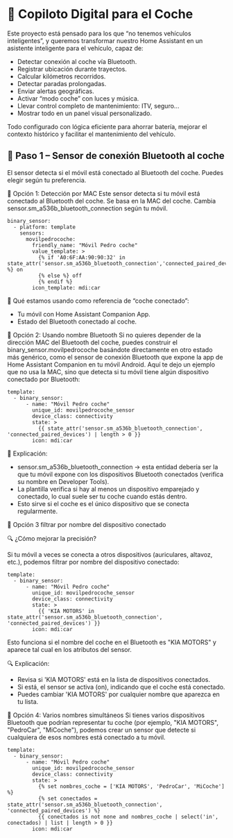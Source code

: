 # 🚗 Copiloto Digital para el Coche
Este proyecto está pensado para los que “no tenemos vehículos inteligentes”, y queremos transformar nuestro Home Assistant en un asistente inteligente para el vehículo, capaz de:
- Detectar conexión al coche vía Bluetooth.
- Registrar ubicación durante trayectos.
- Calcular kilómetros recorridos.
- Detectar paradas prolongadas.
- Enviar alertas geográficas.
- Activar “modo coche” con luces y música.
- Llevar control completo de mantenimiento: ITV, seguro...
- Mostrar todo en un panel visual personalizado.

Todo configurado con lógica eficiente para ahorrar batería, mejorar el contexto histórico y facilitar el mantenimiento del vehículo.

## 🧭 Paso 1 – Sensor de conexión Bluetooth al coche
El sensor detecta si el móvil está conectado al Bluetooth del coche. Puedes elegir según tu preferencia.

🔹 Opción 1: Detección por MAC
Este sensor detecta si tu móvil está conectado al Bluetooth del coche. Se basa en la MAC del coche. Cambia sensor.sm_a536b_bluetooth_connection según tu móvil.

```
binary_sensor:
  - platform: template
    sensors:
      movilpedrocoche:
        friendly_name: "Móvil Pedro coche"
        value_template: >
          {% if 'A0:6F:AA:90:90:32' in state_attr('sensor.sm_a536b_bluetooth_connection','connected_paired_devices') %} on
          {% else %} off
          {% endif %}
        icon_template: mdi:car
```

🎯 Qué estamos usando como referencia de “coche conectado”:
- Tu móvil con Home Assistant Companion App.
- Estado del Bluetooth conectado al coche.

🔹 Opción 2: Usando nombre Bluetooth
Si no quieres depender de la dirección MAC del Bluetooth del coche, puedes construir el binary_sensor.movilpedrocoche basándote directamente en otro estado más genérico, como el sensor de conexión Bluetooth que expone la app de Home Assistant Companion en tu móvil Android.
Aquí te dejo un ejemplo que no usa la MAC, sino que detecta si tu móvil tiene algún dispositivo conectado por Bluetooth:
```
template:
  - binary_sensor:
      - name: "Móvil Pedro coche"
        unique_id: movilpedrocoche_sensor
        device_class: connectivity
        state: >
          {{ state_attr('sensor.sm_a536b_bluetooth_connection', 'connected_paired_devices') | length > 0 }}
        icon: mdi:car
```

🧠 Explicación:
- sensor.sm_a536b_bluetooth_connection → esta entidad debería ser la que tu móvil expone con los dispositivos Bluetooth conectados (verifica su nombre en Developer Tools).
- La plantilla verifica si hay al menos un dispositivo emparejado y conectado, lo cual suele ser tu coche cuando estás dentro.
- Esto sirve si el coche es el único dispositivo que se conecta regularmente.

🔹 Opción 3 filtrar por nombre del dispositivo conectado

🔍 ¿Cómo mejorar la precisión?

Si tu móvil a veces se conecta a otros dispositivos (auriculares, altavoz, etc.), podemos filtrar por nombre del dispositivo conectado:

```
template:
  - binary_sensor:
      - name: "Móvil Pedro coche"
        unique_id: movilpedrocoche_sensor
        device_class: connectivity
        state: >
          {{ 'KIA MOTORS' in state_attr('sensor.sm_a536b_bluetooth_connection', 'connected_paired_devices') }}
        icon: mdi:car
```

Esto funciona si el nombre del coche en el Bluetooth es "KIA MOTORS" y aparece tal cual en los atributos del sensor.

🔍 Explicación:

- Revisa si 'KIA MOTORS' está en la lista de dispositivos conectados.
- Si está, el sensor se activa (on), indicando que el coche está conectado.
- Puedes cambiar 'KIA MOTORS' por cualquier nombre que aparezca en tu lista.

🔹 Opción 4: Varios nombres simultáneos
Si tienes varios dispositivos Bluetooth que podrían representar tu coche (por ejemplo, "KIA MOTORS", "PedroCar", "MiCoche"), podemos crear un sensor que detecte si cualquiera de esos nombres está conectado a tu móvil.

```
template:
  - binary_sensor:
      - name: "Móvil Pedro coche"
        unique_id: movilpedrocoche_sensor
        device_class: connectivity
        state: >
          {% set nombres_coche = ['KIA MOTORS', 'PedroCar', 'MiCoche'] %}
          {% set conectados = state_attr('sensor.sm_a536b_bluetooth_connection', 'connected_paired_devices') %}
          {{ conectados is not none and nombres_coche | select('in', conectados) | list | length > 0 }}
        icon: mdi:car
```

